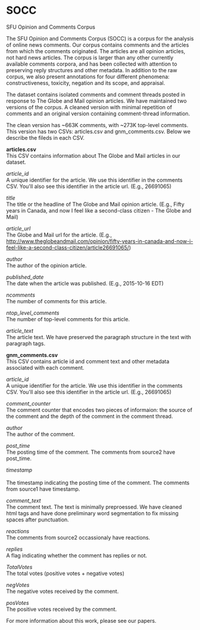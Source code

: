 # SOCC
SFU Opinion and Comments Corpus

The SFU Opinion and Comments Corpus (SOCC) is a corpus for the analysis of online news comments. Our corpus contains comments and the articles from which the comments originated. The articles are all opinion articles, not hard news articles. The corpus is larger than any other currently available comments corpora, and has been collected with attention to preserving reply structures and other metadata. In addition to the raw corpus, we also present annotations for four different phenomena: constructiveness, toxicity, negation and its scope, and appraisal. 

The dataset contains isolated comments and comment threads posted in response to The Globe and Mail opinion articles. 
We have maintained two versions of the corpus. A cleaned version with minimal repetition of comments and an original version containing comment-thread information. 

The clean version has ~663K comments, with ~273K top-level comments. This version has two CSVs: articles.csv and gnm_comments.csv. Below we describe the fileds in each CSV.

<b>articles.csv</b><br>
This CSV contains information about The Globe and Mail articles in our dataset. 

<i>article_id</i><br>
A unique identifier for the article. We use this identifier in the comments CSV. You'll also see this identifier in the article url.  (E.g., 26691065)

<i>title</i><br>
The title or the headline of The Globe and Mail opinion article. (E.g., Fifty years in Canada, and now I feel like a second-class citizen - The Globe and Mail)

<i>article_url</i><br>
The Globe and Mail url for the article. (E.g., http://www.theglobeandmail.com/opinion/fifty-years-in-canada-and-now-i-feel-like-a-second-class-citizen/article26691065/)

<i>author</i><br>
The author of the opinion article. 

<i>published_date</i><br>
The date when the article was published. (E.g., 2015-10-16 EDT)

<i>ncomments</i><br>
The number of comments for this article. 

<i>ntop_level_comments</i><br>
The number of top-level comments for this article. 

<i>article_text</i><br>
The article text. We have preserved the paragraph structure in the text with paragraph tags. 

<b>gnm_comments.csv</b><br>
This CSV contains article id and comment text and other metadata associated with each comment. 

<i>article_id</i><br>
A unique identifier for the article. We use this identifier in the comments CSV. You'll also see this identifier in the article url. (E.g., 26691065)

<i>comment_counter</i><br>
The comment counter that encodes two pieces of informaion: the source of the comment and the depth of the comment in the comment thread. 

<i>author</i><br>
The author of the comment. 

<i>post_time</i><br>
The posting time of the comment. The comments from source2 have post_time. 

<i>timestamp</i><br>	
The timestamp indicating the posting time of the comment. The comments from source1 have timestamp. 

<i>comment_text</i><br>
The comment text. The text is minimally preproessed. We have cleaned html tags and have done preliminary word segmentation to fix missing spaces after punctuation. 

<i>reactions</i><br>
The comments from source2 occassionaly have reactions. 

<i>replies</i><br>
A flag indicating whether the comment has replies or not. 

<i>TotalVotes</i><br>
The total votes (positive votes + negative votes)

<i>negVotes</i><br>
The negative votes received by the comment.

<i>posVotes</i><br>
The positive votes received by the comment. 

For more information about this work, please see our papers. 
